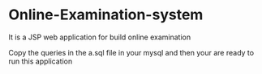 # Online-Examination-system
It is a JSP web application for build online examination

Copy the queries in the a.sql file in your mysql and then your are ready to run this application
